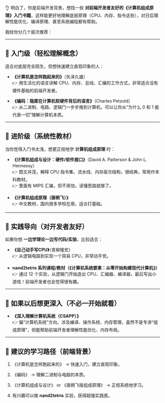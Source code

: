 👌 明白了，你是前端开发背景，想找一些 **对前端开发者友好的《计算机组成原理》入门书籍**，这样能更好地理解底层原理（CPU、内存、指令这些），对日后理解性能优化、编译原理、甚至系统编程都有帮助。

我给你分几个层次推荐：

---

## 🔹 入门级（轻松理解概念）

适合对底层完全陌生，但想快速建立直观印象的人：

- **《计算机是怎样跑起来的》**（矢泽久雄）  
    👉 用生活化的语言讲解 CPU、内存、总线、汇编的工作方式，非常适合没有硬件基础的前端开发者。
    
- **《编码：隐匿在计算机软硬件背后的语言》**（Charles Petzold）  
    👉 从二进制、电路、逻辑门一步步推到计算机，可以让你从“为什么 0 和 1 能代表一切”理解计算机本质。
    

---

## 🔹 进阶级（系统性教材）

当你觉得入门书太浅，想更正规地学 **计算机组成原理** 时：

- **《计算机组成与设计：硬件/软件接口》**（David A. Patterson & John L. Hennessy）  
    👉 图文并茂，解释 CPU 指令集、流水线、内存层次结构，很经典，常用作本科教材。  
    👉 里面有 MIPS 汇编，但不用怕，读懂思路就够了。
    
- **《计算机组成原理（唐朔飞）》**  
    👉 中文教材，国内很多学校在用，适合打基础。
    

---

## 🔹 实践导向（对开发者友好）

如果你想 **一边学理论一边写代码/实验**，比较适合：

- **《自己动手写CPU》**（青柳隆宏）  
    👉 从逻辑电路到实现一个简易 CPU，非常动手党。
    
- **nand2tetris 系列课程/教材（《计算机系统要素：从零开始构建现代计算机》）**  
    👉 通过 12 个实验，从逻辑门开始造出 CPU、汇编器、编译器，最后写出小游戏！前端开发者也会觉得很有趣。
    

---

## 🔹 如果以后想更深入（不必一开始就看）

- **《深入理解计算机系统（CSAPP）》**  
    👉 偏“计算机系统”方向，涉及编译、操作系统、内存管理，虽然不是专讲“组成原理”，但能帮助前端开发者理解性能优化、内存布局。
    

---

## 📌 建议的学习路径（前端背景）

1. 《计算机是怎样跑起来的》 → 快速入门，建立直观印象。
    
2. 《编码》 → 理解二进制与电路的本质。
    
3. 《计算机组成与设计》 or 《唐朔飞版组成原理》 → 正规系统地学习。
    
4. 有兴趣可以做 **nand2tetris** 实验，获得超强实践感。